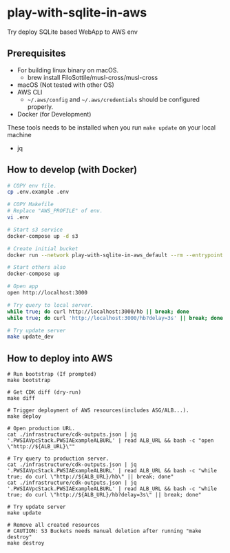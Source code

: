 # play-with-sqlite-in-aws
Try deploy SQLite based WebApp to AWS env

## Prerequisites

- For building linux binary on macOS.
  - brew install FiloSottile/musl-cross/musl-cross
- macOS (Not tested with other OS)
- AWS CLI
  - `~/.aws/config` and `~/.aws/credentials` should be configured properly.
- Docker (for Development)

These tools needs to be installed when you run `make update` on your local machine

- jq

## How to develop (with Docker)

```bash
# COPY env file.
cp .env.example .env

# COPY Makefile
# Replace "AWS_PROFILE" of env.
vi .env

# Start s3 service
docker-compose up -d s3

# Create initial bucket
docker run --network play-with-sqlite-in-aws_default --rm --entrypoint bash minio/mc -c "mc alias set minio http://s3:9000 DUMMY_ROOT_USER DUMMY_ROOT_PASSWORD && mc mb minio/pwsia-example-bucket"

# Start others also
docker-compose up

# Open app
open http://localhost:3000

# Try query to local server.
while true; do curl http://localhost:3000/hb || break; done
while true; do curl 'http://localhost:3000/hb?delay=3s' || break; done

# Try update server
make update_dev
```

## How to deploy into AWS

```
# Run bootstrap (If prompted)
make bootstrap

# Get CDK diff (dry-run)
make diff

# Trigger deployment of AWS resources(includes ASG/ALB...).
make deploy

# Open production URL.
cat ./infrastructure/cdk-outputs.json | jq '.PWSIAVpcStack.PWSIAExampleALBURL' | read ALB_URL && bash -c "open \"http://${ALB_URL}\""

# Try query to production server. 
cat ./infrastructure/cdk-outputs.json | jq '.PWSIAVpcStack.PWSIAExampleALBURL' | read ALB_URL && bash -c "while true; do curl \"http://${ALB_URL}/hb\" || break; done"
cat ./infrastructure/cdk-outputs.json | jq '.PWSIAVpcStack.PWSIAExampleALBURL' | read ALB_URL && bash -c "while true; do curl \"http://${ALB_URL}/hb?delay=3s\" || break; done"

# Try update server
make update

# Remove all created resources
# CAUTION: S3 Buckets needs manual deletion after running "make destroy"
make destroy
```
